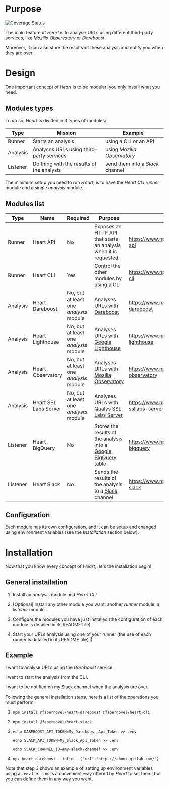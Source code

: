 # Purpose

[![Coverage Status](https://coveralls.io/repos/gitlab/fabernovel/heart/badge.svg?branch=master)](https://coveralls.io/gitlab/fabernovel/heart?branch=master)

The main feature of _Heart_ is to analyse URLs using different third-party services, like _Mozilla Observatory_ or _Dareboost_.

Moreover, it can also store the results of these analysis and notify you when they are over.

# Design

One important concept of _Heart_ is to be modular: you only install what you need.

## Modules types

To do so, _Heart_ is divided in 3 types of modules:

| Type | Mission | Example
| ------ | ------ | ------ |
| Runner | Starts an analysis | using a CLI or an API |
| Analysis | Analyses URLs using third-party services | using _Mozilla Observatory_ |
| Listener | Do thing with the results of the analysis | send them into a _Slack_ channel |

The minimum setup you need to run _Heart_, is to have the _Heart CLI_ _runner_ module and a single _analysis_ module.

## Modules list

| Type | Name | Required | Purpose | NPM registry URL |
| ------ | ------ | ------ | ------ | ------ |
| Runner | Heart API | No | Exposes an HTTP API that starts an analysis when it is requested | https://www.npmjs.com/package/@fabernovel/heart-api |
| Runner | Heart CLI | Yes | Control the other modules by using a CLI | https://www.npmjs.com/package/@fabernovel/heart-cli
| Analysis | Heart Dareboost | No, but at least one _analysis_ module | Analyses URLs with [Dareboost](https://www.dareboost.com/en) | https://www.npmjs.com/package/@fabernovel/heart-dareboost |
| Analysis | Heart Lighthouse | No, but at least one _analysis_ module | Analyses URLs with [Google Lighthouse](https://developers.google.com/web/tools/lighthouse) | https://www.npmjs.com/package/@fabernovel/heart-lighthouse |
| Analysis | Heart Observatory | No, but at least one _analysis_ module | Analyses URLs with [Mozilla Observatory](https://observatory.mozilla.org/) | https://www.npmjs.com/package/@fabernovel/heart-observatory |
| Analysis | Heart SSL Labs Server | No, but at least one _analysis_ module | Analyses URLs with [Qualys SSL Labs Server](https://www.ssllabs.com/ssltest/) | https://www.npmjs.com/package/@fabernovel/heart-ssllabs-server |
| Listener | Heart BigQuery | No | Stores the results of the analysis into a [Google BigQuery](https://cloud.google.com/bigquery) table | https://www.npmjs.com/package/@fabernovel/heart-bigquery |
| Listener | Heart Slack | No | Sends the results of the analysis to a [Slack](https://slack.com) channel | https://www.npmjs.com/package/@fabernovel/heart-slack |

## Configuration

Each module has its own configuration, and it can be setup and changed using environment variables (see the _Installation_ section below).

# Installation

Now that you know every concept of _Heart_, let's the installation begin!

## General installation

1. Install an _analysis_ module and _Heart CLI_

2. [Optional] Install any other module you want: another _runner_ module, a _listener_ module...

3. Configure the modules you have just installed (the configuration of each module is detailed in its README file)

4. Start your URLs analysis using one of your runner (the use of each runner is detailed in its README file) :tada: 

## Example

>>>
I want to analyse URLs using the _Dareboost_ service.

I want to start the analysis from the CLI.

I want to be notified on my Slack channel when the analysis are over.
>>>

Following the general installation steps, here is a list of the operations you must perform:

1. `npm install @fabernovel/heart-dareboost @fabernovel/heart-cli`

2. `npm install @fabernovel/heart-slack`

3. `echo DAREBOOST_API_TOKEN=My_Dareboost_Api_Token >> .env`
   
   `echo SLACK_API_TOKEN=My_Slack_Api_Token >> .env`
   
   `echo SLACK_CHANNEL_ID=#my-slack-channel >> .env`

4. `npx heart dareboost --inline '{"url":"https://about.gitlab.com/"}'`

Note that step 3 shows an example of setting up environment variables using a `.env` file. This is a convenient way offered by _Heart_ to set them, but you can define them in any way you want.
